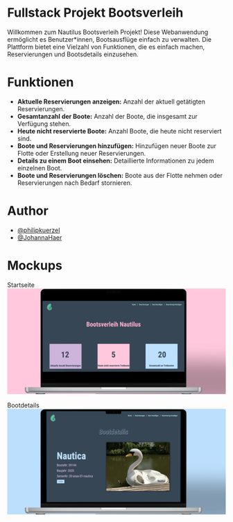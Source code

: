# Fullstack Projekt Bootsverleih
Willkommen zum Nautilus Bootsverleih Projekt! Diese Webanwendung ermöglicht es Benutzer*innen, Bootsausflüge einfach zu verwalten. Die Plattform bietet eine Vielzahl von Funktionen, die es einfach machen, Reservierungen und Bootsdetails einzusehen.

# Funktionen
- **Aktuelle Reservierungen anzeigen:** Anzahl der aktuell getätigten Reservierungen.
- **Gesamtanzahl der Boote:** Anzahl der Boote, die insgesamt zur Verfügung stehen.
- **Heute nicht reservierte Boote:** Anzahl Boote, die heute nicht reserviert sind.
- **Boote und Reservierungen hinzufügen:** Hinzufügen neuer Boote zur Flotte oder Erstellung neuer Reservierungen.
- **Details zu einem Boot einsehen:** Detaillierte Informationen zu jedem einzelnen Boot.
- **Boote und Reservierungen löschen:** Boote aus der Flotte nehmen oder Reservierungen nach Bedarf stornieren.


# Author
- [@philipkuerzel](https://github.com/philipkuerzel)
- [@JohannaHaer](https://github.com/JohannaHaer)

# Mockups

Startseite
![Mockup Website Landingpage](./frontend/src/img/Startseite-Bootsverleih.png)


Bootdetails
![Mockup Website Landingpage](./frontend/src/img/Bootsverleih-Mockup.png)